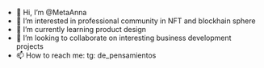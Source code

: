 - 👋 Hi, I’m @MetaAnna
- 👀 I’m interested in professional community in NFT and blockhain sphere
- 🌱 I’m currently learning product design
- 💞️ I’m looking to collaborate on interesting business development projects
- 📫 How to reach me: tg: de_pensamientos

<!---
MetaAnna/MetaAnna is a ✨ special ✨ repository because its `README.md` (this file) appears on your GitHub profile.
You can click the Preview link to take a look at your changes.
--->
